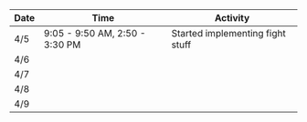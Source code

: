 Date|Time|Activity
----|----|--------
4/5|9:05 - 9:50 AM, 2:50 - 3:30 PM|Started implementing fight stuff
4/6||
4/7||
4/8||
4/9||